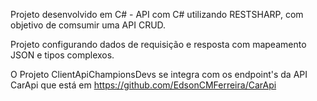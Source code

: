 Projeto desenvolvido em C# - API com C# utilizando RESTSHARP, com objetivo de comsumir uma API CRUD.

Projeto configurando dados de requisição e resposta com mapeamento JSON e tipos complexos.

O Projeto ClientApiChampionsDevs se integra com os endpoint's da API CarApi que está em https://github.com/EdsonCMFerreira/CarApi 
